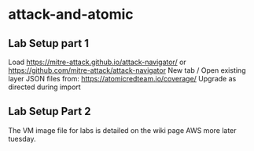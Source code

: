 # attack-and-atomic
## Lab Setup part 1
Load https://mitre-attack.github.io/attack-navigator/ or https://github.com/mitre-attack/attack-navigator
New tab / Open existing layer JSON files from: https://atomicredteam.io/coverage/
Upgrade as directed during import
## Lab Setup Part 2
The VM image file for labs is detailed on the wiki page 
AWS more later tuesday.
